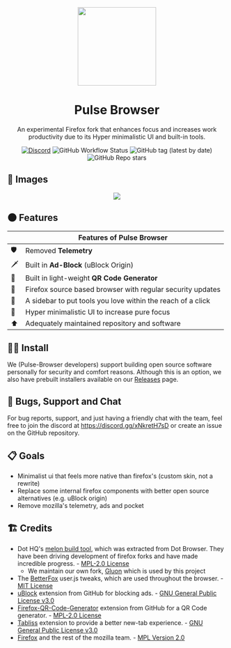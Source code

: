 


<div align="center">

<img src="https://raw.githubusercontent.com/pulse-browser/assets/main/pulse-logo.png" height="180" width="180">

# Pulse Browser
An experimental Firefox fork that enhances focus and increases work productivity due to its Hyper minimalistic UI and built-in tools.

[![Discord](https://img.shields.io/discord/835714549545828352?style=flat-square)](https://discord.gg/xNkretH7sD)  ![GitHub Workflow Status](https://img.shields.io/github/workflow/status/pulse-browser/browser/Alpha%20builds?style=flat-square) ![GitHub tag (latest by date)](https://img.shields.io/github/v/tag/pulse-browser/browser?style=flat-square) ![GitHub Repo stars](https://img.shields.io/github/stars/pulse-browser/browser?style=flat-square)


</div>

## 📸 Images
<div align="center">
<img src="https://raw.githubusercontent.com/pulse-browser/assets/main/preview.png">


</div>

## 🌑 Features
|  |Features of Pulse Browser|
|--|--|
|🛡️|Removed **Telemetry**|
|🗡️|Built in **Ad-Block** (uBlock Origin)|
|💃|Built in light-weight **QR Code Generator**|
|🦊|Firefox source based browser with regular security updates|
|🍫|A sidebar to put tools you love within the reach of a click|
|📖|Hyper minimalistic UI to increase pure focus|
|⬆️|Adequately maintained repository and software|

## 👨‍💻 Install
We (Pulse-Browser developers) support building open source software personally for security and comfort reasons. Although this is an option, we also have prebuilt installers available on our [Releases](https://github.com/pulse-browser/browser/releases) page. 



## 🐛 Bugs, Support and Chat
For bug reports, support, and just having a friendly chat with the team, feel free to join the discord at https://discord.gg/xNkretH7sD or create an issue on the GitHub repository.




## 📋 Goals

- Minimalist ui that feels more native than firefox's (custom skin, not a rewrite)
- Replace some internal firefox components with better open source alternatives (e.g. uBlock origin)
- Remove mozilla's telemetry, ads and pocket

## 🏗️ Credits

- Dot HQ's [melon build tool](https://github.com/dothq/melon), which was extracted from Dot Browser. They have been driving development of firefox forks and have made incredible progress. - [MPL-2.0 License](https://github.com/dothq/melon/blob/main/LICENSE)
  - We maintain our own fork, [Gluon](https://github.com/pulse-browser/gluon) which is used by this project
- The [BetterFox](https://github.com/yokoffing/Better-Fox) user.js tweaks, which are used throughout the browser. - [MIT License](https://github.com/yokoffing/Better-Fox/blob/master/LICENSE) 
- [uBlock](https://github.com/gorhill/uBlock) extension from GitHub for blocking ads. - [GNU General Public License v3.0](https://github.com/gorhill/uBlock/blob/master/LICENSE.txt)
- [Firefox-QR-Code-Generator](https://github.com/pulse-browser/firefox-qr-generator) extension from GitHub for a QR Code generator. - [MPL-2.0 License](https://github.com/pulse-browser/firefox-qr-generator/blob/main/LICENSE)
- [Tabliss](https://github.com/joelshepherd/tabliss) extension to provide a better new-tab experience. - [GNU General Public License v3.0](hhttps://github.com/joelshepherd/tabliss/blob/main/LICENSE.txt)
- [Firefox](https://firefox.com) and the rest of the mozilla team. - [MPL Version 2.0](https://www.mozilla.org/en-US/MPL/2.0/)
